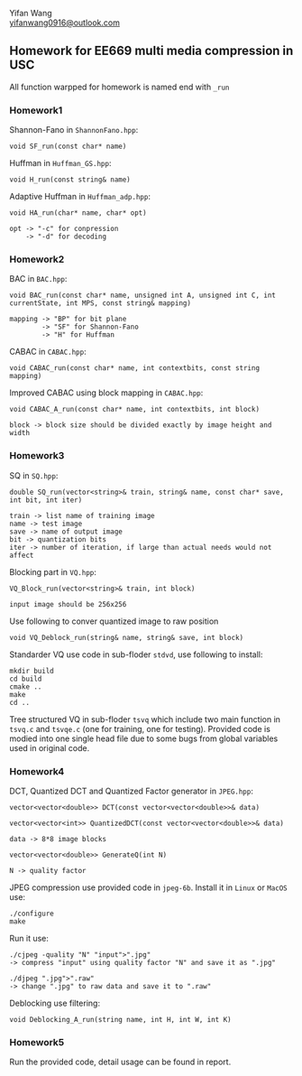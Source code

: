 Yifan Wang  
yifanwang0916@outlook.com

## Homework for EE669 multi media compression in USC  
All function warpped for homework is named end with `_run`  
 
### Homework1
Shannon-Fano in `ShannonFano.hpp`:

    void SF_run(const char* name)
Huffman in `Huffman_GS.hpp`:

    void H_run(const string& name)
Adaptive Huffman in `Huffman_adp.hpp`:  

    void HA_run(char* name, char* opt)

    opt -> "-c" for conpression
        -> "-d" for decoding

### Homework2
BAC in `BAC.hpp`:

    void BAC_run(const char* name, unsigned int A, unsigned int C, int currentState, int MPS, const string& mapping)

    mapping -> "BP" for bit plane
            -> "SF" for Shannon-Fano
            -> "H" for Huffman

CABAC in `CABAC.hpp`:

    void CABAC_run(const char* name, int contextbits, const string mapping)

Improved CABAC using block mapping in  `CABAC.hpp`:

    void CABAC_A_run(const char* name, int contextbits, int block)

    block -> block size should be divided exactly by image height and width

### Homework3
SQ in `SQ.hpp`:

    double SQ_run(vector<string>& train, string& name, const char* save, int bit, int iter)

    train -> list name of training image
    name -> test image
    save -> name of output image
    bit -> quantization bits
    iter -> number of iteration, if large than actual needs would not affect

Blocking part in `VQ.hpp`:

    VQ_Block_run(vector<string>& train, int block)

    input image should be 256x256
    
Use following to conver quantized image to raw position
    
    void VQ_Deblock_run(string& name, string& save, int block)

Standarder VQ use code in sub-floder `stdvd`, use following to install:

    mkdir build
    cd build
    cmake ..
    make
    cd ..

Tree structured VQ in sub-floder `tsvq` which include two main function in `tsvq.c` and `tsvqe.c` (one for training, one for testing). Provided code is modied into one single head file due to some bugs from global variables used in original code.

### Homework4
DCT, Quantized DCT and Quantized Factor generator in `JPEG.hpp`:

    vector<vector<double>> DCT(const vector<vector<double>>& data)

    vector<vector<int>> QuantizedDCT(const vector<vector<double>>& data)

    data -> 8*8 image blocks

    vector<vector<double>> GenerateQ(int N)

    N -> quality factor

JPEG compression use provided code in `jpeg-6b`. Install it in `Linux` or `MacOS` use:

    ./configure
    make

Run it use:

    ./cjpeg -quality "N" "input">".jpg"
    -> compress "input" using quality factor "N" and save it as ".jpg"

    ./djpeg ".jpg">".raw"
    -> change ".jpg" to raw data and save it to ".raw"

Deblocking use filtering:

    void Deblocking_A_run(string name, int H, int W, int K)

### Homework5
Run the provided code, detail usage can be found in report.